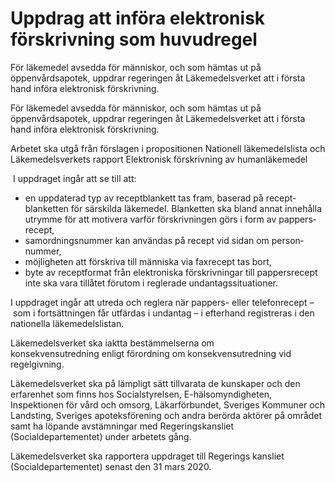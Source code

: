 # Uppdrag att införa elektronisk förskrivning som huvudregel

För läkemedel avsedda för människor, och som hämtas ut på öppenvårdsapotek, uppdrar regeringen åt Läkemedelsverket att i första hand införa elektronisk förskrivning.

För läkemedel avsedda för människor, och som hämtas ut på öppenvårdsapotek, uppdrar regeringen åt Läkemedelsverket att i första hand införa elektronisk förskrivning.

Arbetet ska utgå från förslagen i propositionen Nationell läkemedelslista och Läkemedelsverkets rapport Elektronisk förskrivning av humanläkemedel

 I uppdraget ingår att se till att:

* en uppdaterad typ av receptblankett tas fram, baserad på recept­- blanketten för särskilda läkemedel. Blanketten ska bland annat innehålla utrymme för att motivera varför förskrivningen görs i form av pappers­recept,
* samordningsnummer kan användas på recept vid sidan om person­ nummer,
* möjligheten att förskriva till människa via faxrecept tas bort,
* byte av receptformat från elektroniska förskrivningar till pappersrecept inte ska vara tillåtet förutom i reglerade undantagssituationer.

I uppdraget ingår att utreda och reglera när pappers-­ eller telefonrecept – som i fortsättningen får utfärdas i undantag – i efterhand registreras i den nationella läkemedelslistan.

Läkemedelsverket ska iaktta bestämmelserna om konsekvensutredning enligt förordning om konsekvensutredning vid regelgivning.

Läkemedelsverket ska på lämpligt sätt tillvarata de kunskaper och den erfarenhet som finns hos Socialstyrelsen, E-hälsomyndigheten, Inspektionen för vård och omsorg, Läkarförbundet, Sveriges Kommuner och Landsting, Sveriges apoteksförening och andra berörda aktörer på området samt ha löpande avstämningar med Regeringskansliet (Socialdepartementet) under arbetets gång.

Läkemedelsverket ska rapportera uppdraget till Regerings­ kansliet (Socialdepartementet) senast den 31 mars 2020.
